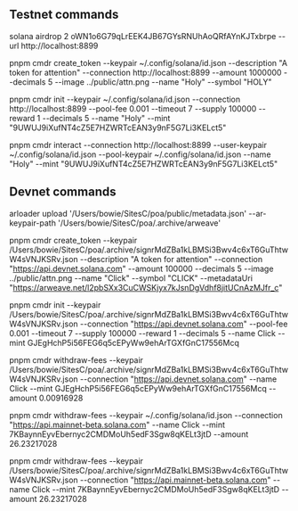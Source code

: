 ## Testnet commands

solana airdrop 2 oWN1o6G79qLrEEK4JB67GYsRNUhAoQRfAYnKJTxbrpe --url http://localhost:8899

pnpm cmdr create_token --keypair ~/.config/solana/id.json --description "A token for attention" --connection http://localhost:8899 --amount 1000000 --decimals 5 --image ../public/attn.png --name "Holy" --symbol "HOLY"

pnpm cmdr init --keypair ~/.config/solana/id.json --connection http://localhost:8899 --pool-fee 0.001 --timeout 7 --supply 100000 --reward 1 --decimals 5 --name "Holy" --mint "9UWUJ9iXufNT4cZ5E7HZWRTcEAN3y9nF5G7Li3KELct5"

pnpm cmdr interact --connection http://localhost:8899 --user-keypair ~/.config/solana/id.json --pool-keypair ~/.config/solana/id.json --name "Holy" --mint "9UWUJ9iXufNT4cZ5E7HZWRTcEAN3y9nF5G7Li3KELct5"

## Devnet commands

arloader upload '/Users/bowie/SitesC/poa/public/metadata.json' --ar-keypair-path '/Users/bowie/SitesC/poa/.archive/arweave'

pnpm cmdr create_token --keypair /Users/bowie/SitesC/poa/.archive/signrMdZBa1kLBMSi3Bwv4c6xT6GuThtwW4sVNJKSRv.json --description "A token for attention" --connection "https://api.devnet.solana.com" --amount 100000 --decimals 5 --image ../public/attn.png --name "Click" --symbol "CLICK" --metadataUri "https://arweave.net/l2pbSXx3CuCWSKjyx7kJsnDgVdhf8jitUCnAzMJfr_c"

pnpm cmdr init --keypair /Users/bowie/SitesC/poa/.archive/signrMdZBa1kLBMSi3Bwv4c6xT6GuThtwW4sVNJKSRv.json --connection "https://api.devnet.solana.com" --pool-fee 0.001 --timeout 7 --supply 100000 --reward 1 --decimals 5 --name Click --mint GJEgHchP5i56FEG6q5cEPyWw9ehArTGXfGnC17556Mcq

pnpm cmdr withdraw-fees --keypair /Users/bowie/SitesC/poa/.archive/signrMdZBa1kLBMSi3Bwv4c6xT6GuThtwW4sVNJKSRv.json --connection "https://api.devnet.solana.com" --name Click --mint GJEgHchP5i56FEG6q5cEPyWw9ehArTGXfGnC17556Mcq --amount 0.00916928

pnpm cmdr withdraw-fees --keypair ~/.config/solana/id.json --connection "https://api.mainnet-beta.solana.com" --name Click --mint 7KBaynnEyvEbernyc2CMDMoUh5edF3Sgw8qKELt3jtD --amount 26.23217028

pnpm cmdr withdraw-fees --keypair /Users/bowie/SitesC/poa/.archive/signrMdZBa1kLBMSi3Bwv4c6xT6GuThtwW4sVNJKSRv.json --connection "https://api.mainnet-beta.solana.com" --name Click --mint 7KBaynnEyvEbernyc2CMDMoUh5edF3Sgw8qKELt3jtD --amount 26.23217028